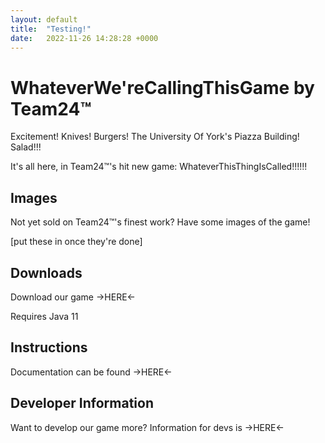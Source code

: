 ```yaml
---
layout: default
title:  "Testing!"
date:   2022-11-26 14:28:28 +0000
---
```

# WhateverWe'reCallingThisGame by Team24™

Excitement! Knives! Burgers! The University Of York's Piazza Building! Salad!!!

It's all here, in Team24™'s hit new game: WhateverThisThingIsCalled!!!!!!

## Images 
Not yet sold on Team24™'s finest work? Have some images of the game! 

\[put these in once they're done\]

## Downloads 

Download our game ->HERE<- 

Requires Java 11

## Instructions

Documentation can be found ->HERE<-

## Developer Information

Want to develop our game more? Information for devs is ->HERE<-